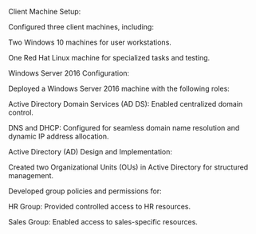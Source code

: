 Client Machine Setup:

Configured three client machines, including:

Two Windows 10 machines for user workstations.

One Red Hat Linux machine for specialized tasks and testing.



Windows Server 2016 Configuration:

Deployed a Windows Server 2016 machine with the following roles:

Active Directory Domain Services (AD DS): Enabled centralized domain control.

DNS and DHCP: Configured for seamless domain name resolution and dynamic IP address allocation.



Active Directory (AD) Design and Implementation:

Created two Organizational Units (OUs) in Active Directory for structured management.

Developed group policies and permissions for:

HR Group: Provided controlled access to HR resources.

Sales Group: Enabled access to sales-specific resources.
